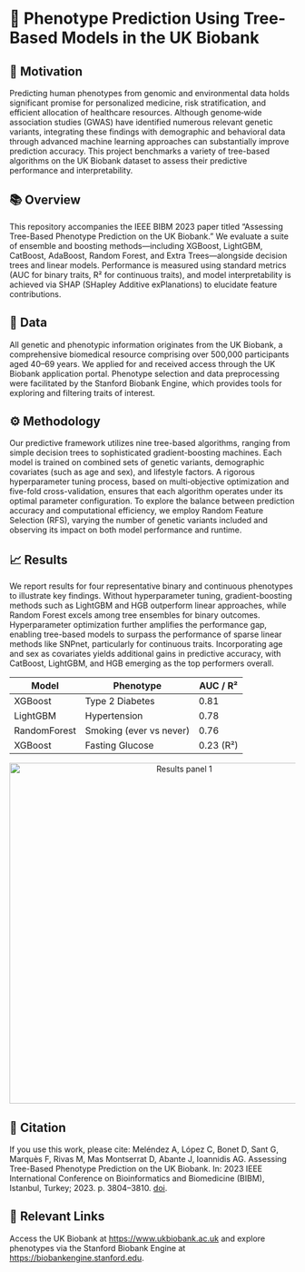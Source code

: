 # 🧬 Phenotype Prediction Using Tree-Based Models in the UK Biobank

## 🚀 Motivation

Predicting human phenotypes from genomic and environmental data holds significant promise for personalized medicine, risk stratification, and efficient allocation of healthcare resources. Although genome‐wide association studies (GWAS) have identified numerous relevant genetic variants, integrating these findings with demographic and behavioral data through advanced machine learning approaches can substantially improve prediction accuracy. This project benchmarks a variety of tree-based algorithms on the UK Biobank dataset to assess their predictive performance and interpretability.

## 📚 Overview
This repository accompanies the IEEE BIBM 2023 paper titled “Assessing Tree-Based Phenotype Prediction on the UK Biobank.” We evaluate a suite of ensemble and boosting methods—including XGBoost, LightGBM, CatBoost, AdaBoost, Random Forest, and Extra Trees—alongside decision trees and linear models. Performance is measured using standard metrics (AUC for binary traits, R² for continuous traits), and model interpretability is achieved via SHAP (SHapley Additive exPlanations) to elucidate feature contributions.

## 🧬 Data

All genetic and phenotypic information originates from the UK Biobank, a comprehensive biomedical resource comprising over 500,000 participants aged 40–69 years. We applied for and received access through the UK Biobank application portal. Phenotype selection and data preprocessing were facilitated by the Stanford Biobank Engine, which provides tools for exploring and filtering traits of interest.

## ⚙️ Methodology

Our predictive framework utilizes nine tree-based algorithms, ranging from simple decision trees to sophisticated gradient-boosting machines. Each model is trained on combined sets of genetic variants, demographic covariates (such as age and sex), and lifestyle factors. A rigorous hyperparameter tuning process, based on multi‐objective optimization and five-fold cross-validation, ensures that each algorithm operates under its optimal parameter configuration. To explore the balance between prediction accuracy and computational efficiency, we employ Random Feature Selection (RFS), varying the number of genetic variants included and observing its impact on both model performance and runtime.

## 📈 Results

We report results for four representative binary and continuous phenotypes to illustrate key findings. Without hyperparameter tuning, gradient-boosting methods such as LightGBM and HGB outperform linear approaches, while Random Forest excels among tree ensembles for binary outcomes. Hyperparameter optimization further amplifies the performance gap, enabling tree-based models to surpass the performance of sparse linear methods like SNPnet, particularly for continuous traits. Incorporating age and sex as covariates yields additional gains in predictive accuracy, with CatBoost, LightGBM, and HGB emerging as the top performers overall.

<div align="center">

<table>
  <thead>
    <tr>
      <th>Model</th>
      <th>Phenotype</th>
      <th>AUC / R²</th>
    </tr>
  </thead>
  <tbody>
    <tr>
      <td>XGBoost</td>
      <td>Type 2 Diabetes</td>
      <td>0.81</td>
    </tr>
    <tr>
      <td>LightGBM</td>
      <td>Hypertension</td>
      <td>0.78</td>
    </tr>
    <tr>
      <td>RandomForest</td>
      <td>Smoking (ever vs never)</td>
      <td>0.76</td>
    </tr>
    <tr>
      <td>XGBoost</td>
      <td>Fasting Glucose</td>
      <td>0.23 (R²)</td>
    </tr>
  </tbody>
</table>
</div>

</table>
</div>
<p align="center">
  <img src="Results/panel_1.png" alt="Results panel 1" width="600"/>
</p>

## 📝 Citation
If you use this work, please cite:
Meléndez A, López C, Bonet D, Sant G, Marquès F, Rivas M, Mas Montserrat D, Abante J, Ioannidis AG. Assessing Tree-Based Phenotype Prediction on the UK Biobank. In: 2023 IEEE International Conference on Bioinformatics and Biomedicine (BIBM), Istanbul, Turkey; 2023. p. 3804–3810. [doi](10.1109/BIBM58861.2023.10385960).


## 🔗 Relevant Links
Access the UK Biobank at https://www.ukbiobank.ac.uk and explore phenotypes via the Stanford Biobank Engine at https://biobankengine.stanford.edu.

